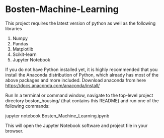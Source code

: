 # Bosten-Machine-Learning
This project requires the latest version of python as well as the following libraries
1. Numpy
2. Pandas
3. Matplotlib
4. Scikit-learn
5. Jupyter Notebook



If you do not have Python installed yet, it is highly recommended that you install the Anaconda distribution of Python, which already has most of the above packages and more included. Download anaconda from here https://docs.anaconda.com/anaconda/install/ 


Run
In a terminal or command window, navigate to the top-level project directory boston_housing/ (that contains this README) and run one of the following commands:

jupyter notebook Bosten_Machine_Learning.ipynb

This will open the Jupyter Notebook software and project file in your browser.

